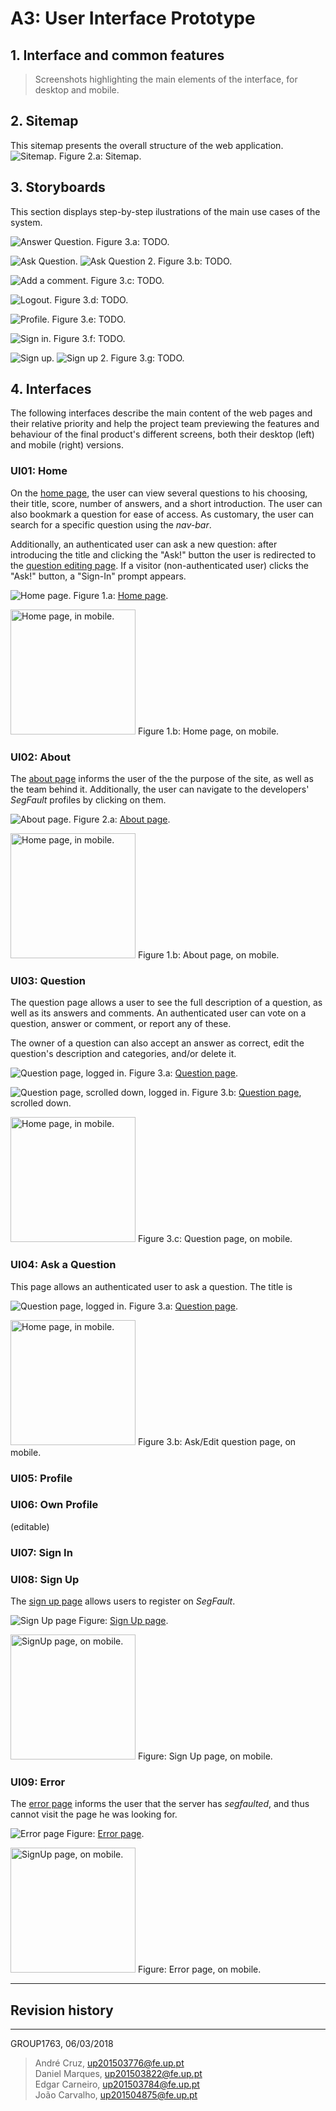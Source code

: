 # A3: User Interface Prototype

## 1. Interface and common features

> Screenshots highlighting the main elements of the interface, for desktop and mobile.


## 2. Sitemap

This sitemap presents the overall structure of the web application.
![Sitemap.](SiteMap.png)
Figure 2.a: Sitemap.


## 3. Storyboards

This section displays step-by-step ilustrations of the main use cases of the system.  
  
![Answer Question.](StoryBoard/Answer_question/StoryBoard.png)
Figure 3.a: TODO.

![Ask Question.](StoryBoard/Ask_question/StoryBoard.png)
![Ask Question 2.](StoryBoard/Ask_question/StoryBoard(2).png)
Figure 3.b: TODO.

![Add a comment.](StoryBoard/Comment/StoryBoard.png)
Figure 3.c: TODO.

![Logout.](StoryBoard/Logout/StoryBoard.png)
Figure 3.d: TODO.

![Profile.](StoryBoard/Profile/StoryBoard.png)
Figure 3.e: TODO.

![Sign in.](StoryBoard/Sign_in/StoryBoard.png)
Figure 3.f: TODO.

![Sign up.](StoryBoard/Sign_up/StoryBoard.png)
![Sign up 2.](StoryBoard/Sign_up/StoryBoard(2).png)
Figure 3.g: TODO.


## 4. Interfaces

The following interfaces describe the main content of the web pages and their relative priority and help the project team previewing the features and behaviour of the final product's different screens, both their desktop (left) and mobile (right) versions.

### UI01: Home
On the [home page](https://jflcarvalho.github.io/lbaw1763/index.html), the user can view several questions to his choosing, their title, score, number of answers, and a short introduction. The user can also bookmark a question for ease of access. As customary, the user can search for a specific question using the _nav-bar_.

Additionally, an authenticated user can ask a new question: after introducing the title and clicking the "Ask!" button the user is redirected to the [question editing page](https://jflcarvalho.github.io/lbaw1763/ask_question.html). If a visitor (non-authenticated user) clicks the "Ask!" button, a "Sign-In" prompt appears.

![Home page.](screenshots/index-logged.png)
Figure 1.a: [Home page](https://jflcarvalho.github.io/lbaw1763/index.html).

<img src="screenshots/index_mobile.png" alt="Home page, in mobile." style="width: 200px;"/>
Figure 1.b: Home page, on mobile.


### UI02: About

The [about page](https://jflcarvalho.github.io/lbaw1763/about.html) informs the user of the the purpose of the site, as well as the team behind it. Additionally, the user can navigate to the developers' _SegFault_ profiles by clicking on them.

![About page.](screenshots/about.png)
Figure 2.a: [About page](https://jflcarvalho.github.io/lbaw1763/about.html).

<img src="screenshots/about_mobile.png" alt="Home page, in mobile." style="width: 200px;"/>
Figure 1.b: About page, on mobile.


### UI03: Question
The question page allows a user to see the full description of a question, as well as its answers and comments. An authenticated user can vote on a question, answer or comment, or report any of these.

The owner of a question can also accept an answer as correct, edit the question's description and categories, and/or delete it.

![Question page, logged in.](screenshots/question-logged.png)
Figure 3.a: [Question page](https://jflcarvalho.github.io/lbaw1763/question.html).

![Question page, scrolled down, logged in.](screenshots/question.png)
Figure 3.b: [Question page](https://jflcarvalho.github.io/lbaw1763/question.html), scrolled down.

<img src="screenshots/question_logged_mobile.png" alt="Home page, in mobile." style="width: 200px;"/>
Figure 3.c: Question page, on mobile.


### UI04: Ask a Question
This page allows an authenticated user to ask a question. The title is

![Question page, logged in.](screenshots/ask_question.png)
Figure 3.a: [Question page](https://jflcarvalho.github.io/lbaw1763/ask_question.html).

<img src="screenshots/question_logged_mobile.png" alt="Home page, in mobile." style="width: 200px;"/>
Figure 3.b: Ask/Edit question page, on mobile.

### UI05: Profile


### UI06: Own Profile
(editable)

### UI07: Sign In


### UI08: Sign Up
The [sign up page](https://jflcarvalho.github.io/lbaw1763/sign-up.html) allows users to register on _SegFault_.

![Sign Up page](screenshots/sign-up-smaller.png)
Figure: [Sign Up page](https://jflcarvalho.github.io/lbaw1763/sign-up.html).

<img src="screenshots/sign-up_mobile.png" alt="SignUp page, on mobile." style="width: 200px;"/>
Figure: Sign Up page, on mobile.


### UI09: Error
The [error page]() informs the user that the server has _segfaulted_, and thus cannot visit the page he was looking for.

![Error page](screenshots/error.png)
Figure: [Error page](https://jflcarvalho.github.io/lbaw1763/error.html).

<img src="screenshots/error_mobile.png" alt="SignUp page, on mobile." style="width: 200px;"/>
Figure: Error page, on mobile.


***

## Revision history


***

GROUP1763, 06/03/2018

> André Cruz, up201503776@fe.up.pt  
> Daniel Marques, up201503822@fe.up.pt  
> Edgar Carneiro, up201503784@fe.up.pt  
> João Carvalho, up201504875@fe.up.pt  
